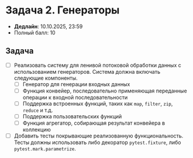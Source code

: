 # Задача 2. Генераторы

* **Дедлайн**: 10.10.2025, 23:59
* Полный балл: 10

## Задача

- [ ] Реализовать систему для ленивой потоковой обработки данных с использованием генераторов.
Система должна включать следующие компоненты.
  - [ ] Генератор для генерации входных данных
  - [ ] Функция конвейер, последовательно применяющая переданные операции к входной последовательности
  - [ ] Поддержка встроенных функций, таких как `map`, `filter`, `zip`, `reduce` и т.д.
  - [ ] Поддержка пользовательских функций
  - [ ] Функция агрегатор, собирающая результат конвейера в коллекцию
- [ ] Добавить тесты покрывающие реализованную функциональность. Тесты должны использовать либо декоратор `pytest.fixture`, либо `pytest.mark.parametrize`.
